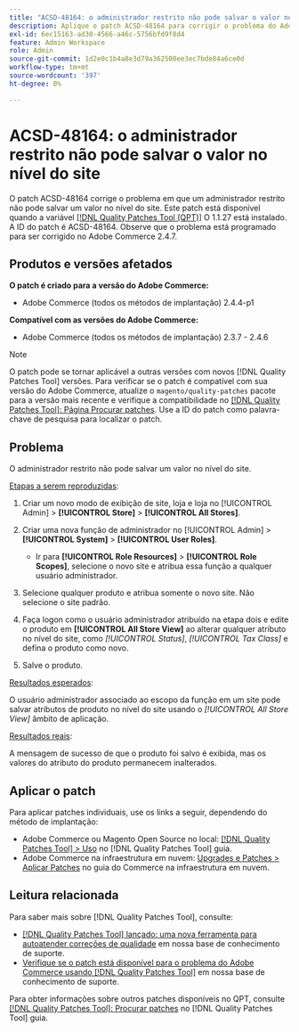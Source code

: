 ```yaml
---
title: "ACSD-48164: o administrador restrito não pode salvar o valor no nível do site"
description: Aplique o patch ACSD-48164 para corrigir o problema do Adobe Commerce em que um administrador restrito não pode salvar um valor no nível do site.
exl-id: 6ec15163-ad30-4566-a46c-5756bfd9f8d4
feature: Admin Workspace
role: Admin
source-git-commit: 1d2e0c1b4a8e3d79a362500ee3ec7bde84a6ce0d
workflow-type: tm+mt
source-wordcount: '397'
ht-degree: 0%

---
```


# ACSD-48164: o administrador restrito não pode salvar o valor no nível do site

O patch ACSD-48164 corrige o problema em que um administrador restrito não pode salvar um valor no nível do site. Este patch está disponível quando a variável [[!DNL Quality Patches Tool (QPT)]](/help/announcements/adobe-commerce-announcements/magento-quality-patches-released-new-tool-to-self-serve-quality-patches.md) O 1.1.27 está instalado. A ID do patch é ACSD-48164. Observe que o problema está programado para ser corrigido no Adobe Commerce 2.4.7.

## Produtos e versões afetados

**O patch é criado para a versão do Adobe Commerce:**

* Adobe Commerce (todos os métodos de implantação) 2.4.4-p1

**Compatível com as versões do Adobe Commerce:**

* Adobe Commerce (todos os métodos de implantação) 2.3.7 - 2.4.6

>[!NOTE]
>
>O patch pode se tornar aplicável a outras versões com novos [!DNL Quality Patches Tool] versões. Para verificar se o patch é compatível com sua versão do Adobe Commerce, atualize o `magento/quality-patches` pacote para a versão mais recente e verifique a compatibilidade no [[!DNL Quality Patches Tool]: Página Procurar patches](https://experienceleague.adobe.com/tools/commerce-quality-patches/index.html). Use a ID do patch como palavra-chave de pesquisa para localizar o patch.

## Problema

O administrador restrito não pode salvar um valor no nível do site.

<u>Etapas a serem reproduzidas</u>:

1. Criar um novo modo de exibição de site, loja e loja no [!UICONTROL Admin] > **[!UICONTROL Store]** > **[!UICONTROL All Stores]**.
1. Criar uma nova função de administrador no [!UICONTROL Admin] > **[!UICONTROL System]** > **[!UICONTROL User Roles]**.

   * Ir para **[!UICONTROL Role Resources]** > **[!UICONTROL Role Scopes]**, selecione o novo site e atribua essa função a qualquer usuário administrador.

1. Selecione qualquer produto e atribua somente o novo site. Não selecione o site padrão.
1. Faça logon como o usuário administrador atribuído na etapa dois e edite o produto em **[!UICONTROL All Store View]** ao alterar qualquer atributo no nível do site, como *[!UICONTROL Status]*, *[!UICONTROL Tax Class]* e defina o produto como novo.
1. Salve o produto.

<u>Resultados esperados</u>:

O usuário administrador associado ao escopo da função em um site pode salvar atributos de produto no nível do site usando o *[!UICONTROL All Store View]* âmbito de aplicação.

<u>Resultados reais</u>:

A mensagem de sucesso de que o produto foi salvo é exibida, mas os valores do atributo do produto permanecem inalterados.

## Aplicar o patch

Para aplicar patches individuais, use os links a seguir, dependendo do método de implantação:

* Adobe Commerce ou Magento Open Source no local: [[!DNL Quality Patches Tool] > Uso](https://experienceleague.adobe.com/docs/commerce-operations/tools/quality-patches-tool/usage.html) no [!DNL Quality Patches Tool] guia.
* Adobe Commerce na infraestrutura em nuvem: [Upgrades e Patches > Aplicar Patches](https://experienceleague.adobe.com/docs/commerce-cloud-service/user-guide/develop/upgrade/apply-patches.html) no guia do Commerce na infraestrutura em nuvem.

## Leitura relacionada

Para saber mais sobre [!DNL Quality Patches Tool], consulte:

* [[!DNL Quality Patches Tool] lançado: uma nova ferramenta para autoatender correções de qualidade](/help/announcements/adobe-commerce-announcements/magento-quality-patches-released-new-tool-to-self-serve-quality-patches.md) em nossa base de conhecimento de suporte.
* [Verifique se o patch está disponível para o problema do Adobe Commerce usando [!DNL Quality Patches Tool]](/help/support-tools/patches-available-in-qpt-tool/check-patch-for-magento-issue-with-magento-quality-patches.md) em nossa base de conhecimento de suporte.

Para obter informações sobre outros patches disponíveis no QPT, consulte [[!DNL Quality Patches Tool]: Procurar patches](https://experienceleague.adobe.com/tools/commerce-quality-patches/index.html) no [!DNL Quality Patches Tool] guia.
